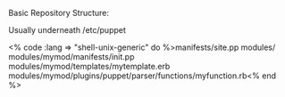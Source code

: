 Basic Repository Structure:

Usually underneath /etc/puppet

<% code :lang => "shell-unix-generic" do %>manifests/site.pp
modules/
modules/mymod/manifests/init.pp
modules/mymod/templates/mytemplate.erb
modules/mymod/plugins/puppet/parser/functions/myfunction.rb<% end %>
